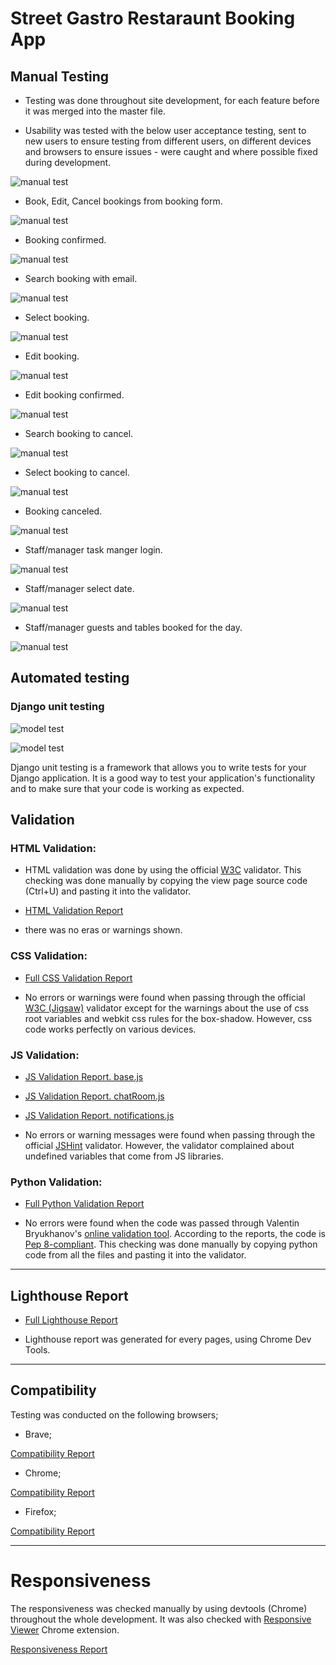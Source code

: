 # Street Gastro Restaraunt Booking App

## Manual Testing

- Testing was done throughout site development, for each feature before it was merged into the master file.

- Usability was tested with the below user acceptance testing, sent to new users to ensure testing from different users, on different devices and browsers to ensure issues - were caught and where possible fixed during development.

![manual test](static/images/manuel-testing.png)

- Book, Edit, Cancel bookings from booking form.

![manual test](static/images/book-table.png)

- Booking confirmed.
  
![manual test](static/images/booking-confirmed.png)

- Search booking with email.
  
![manual test](static/images/search-booking.png)

- Select booking.
  
![manual test](static/images/select-booking.png)

- Edit booking.
  
![manual test](static/images/edit-booking.png)

- Edit booking confirmed.
  
![manual test](static/images/edit-booking-confirmed.png)

- Search booking to cancel.
  
![manual test](static/images/search-booking-cancel.png)

- Select booking to cancel.
  
![manual test](static/images/select-booking-cancel.png)

- Booking canceled.
  
![manual test](static/images/booking-canceled.png)

- Staff/manager task manger login.
  
![manual test](static/images/staff-login-task-manager.png)

- Staff/manager select date.
  
![manual test](static/images/staff-select-date.png)

- Staff/manager guests and tables booked for the day.
  
![manual test](static/images/guest-tables-booked.png)


## Automated testing

### Django unit testing

![model test](static/images/verbosity-model-test-1.png)

![model test](static/images/verbosity-model-test-2.png)

Django unit testing is a framework that allows you to write tests for your Django application. It is a good way to test your application's functionality and to make sure that your code is working as expected. 

## Validation

### HTML Validation:

- HTML validation was done by using the official [W3C](https://validator.w3.org/) validator. This checking was done manually by copying the view page source code (Ctrl+U) and pasting it into the validator.

- [HTML Validation Report](static/images/w3-html-validation.png)

- there was no eras or warnings shown.

### CSS Validation:

- [Full CSS Validation Report](documentation/validation/css_validation.png)

- No errors or warnings were found when passing through the official [W3C (Jigsaw)](https://jigsaw.w3.org/css-validator/#validate_by_uri) validator except for the warnings about the use of css root variables and webkit css rules for the box-shadow. However, css code works perfectly on various devices.


### JS Validation:

- [JS Validation Report. base.js](documentation/validation/js_validation_base_js.png)
- [JS Validation Report. chatRoom.js](documentation/validation/js_validation_chatroom.png)
- [JS Validation Report. notifications.js](documentation/validation/js_validation_notifications.png)

- No errors or warning messages were found when passing through the official [JSHint](https://www.jshint.com/) validator. However, the validator complained about undefined variables that come from JS libraries.

### Python Validation:
- [Full Python Validation Report](documentation/validation/python_validation.pdf)

- No errors were found when the code was passed through Valentin Bryukhanov's [online validation tool](http://pep8online.com/). According to the reports, the code is [Pep 8-compliant](https://legacy.python.org/dev/peps/pep-0008/). This checking was done manually by copying python code from all the files and pasting it into the validator.

---
## Lighthouse Report

- [Full Lighthouse Report](documentation/validation/lighthouse_report.pdf)

- Lighthouse report was generated for every pages, using Chrome Dev Tools.

--- 

## Compatibility

Testing was conducted on the following browsers;

- Brave;

[Compatibility Report](documentation/compatibility/compatibility_brave.png)

- Chrome;

[Compatibility Report](documentation/compatibility/compatibility_chrome.png)

- Firefox;

[Compatibility Report](documentation/compatibility/compatibility_firefox.png)

---

# Responsiveness

The responsiveness was checked manually by using devtools (Chrome) throughout the whole development. It was also checked with [Responsive Viewer](https://chrome.google.com/webstore/detail/responsive-viewer/inmopeiepgfljkpkidclfgbgbmfcennb/related?hl=en) Chrome extension.

[Responsiveness Report](documentation/responsiveness/responsiveness.pdf)